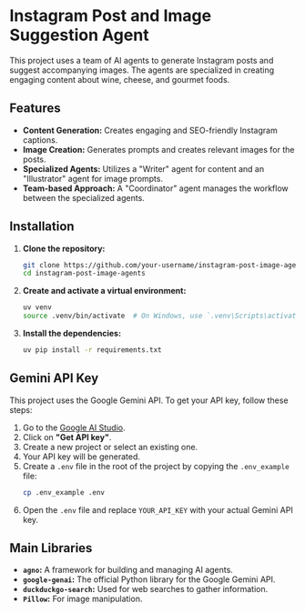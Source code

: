 # Instagram Post and Image Suggestion Agent

This project uses a team of AI agents to generate Instagram posts and suggest accompanying images. The agents are specialized in creating engaging content about wine, cheese, and gourmet foods.

## Features

- **Content Generation:** Creates engaging and SEO-friendly Instagram captions.
- **Image Creation:** Generates prompts and creates relevant images for the posts.
- **Specialized Agents:** Utilizes a "Writer" agent for content and an "Illustrator" agent for image prompts.
- **Team-based Approach:** A "Coordinator" agent manages the workflow between the specialized agents.

## Installation

1. **Clone the repository:**
   ```bash
   git clone https://github.com/your-username/instagram-post-image-agents.git
   cd instagram-post-image-agents
   ```

2. **Create and activate a virtual environment:**
   ```bash
   uv venv
   source .venv/bin/activate  # On Windows, use `.venv\Scripts\activate`
   ```

3. **Install the dependencies:**
   ```bash
   uv pip install -r requirements.txt
   ```

## Gemini API Key

This project uses the Google Gemini API. To get your API key, follow these steps:

1. Go to the [Google AI Studio](https://aistudio.google.com/).
2. Click on **"Get API key"**.
3. Create a new project or select an existing one.
4. Your API key will be generated.
5. Create a `.env` file in the root of the project by copying the `.env_example` file:
   ```bash
   cp .env_example .env
   ```
6. Open the `.env` file and replace `YOUR_API_KEY` with your actual Gemini API key.

## Main Libraries

- **`agno`:** A framework for building and managing AI agents.
- **`google-genai`:** The official Python library for the Google Gemini API.
- **`duckduckgo-search`:** Used for web searches to gather information.
- **`Pillow`:** For image manipulation.
